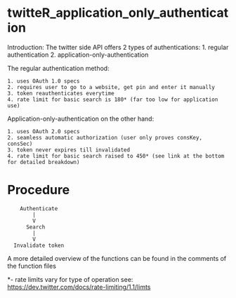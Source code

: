 twitteR_application_only_authentication
=======================================
Introduction:
The twitter side API offers 2 types of authentications:
	1. regular authentication
	2. application-only-authentication

The regular authentication method:

	1. uses OAuth 1.0 specs
	2. requires user to go to a website, get pin and enter it manually
	3. token reauthenticates everytime
	4. rate limit for basic search is 180* (far too low for application use)

Application-only-authentication on the other hand:

	1. uses OAuth 2.0 specs
	2. seamless automatic authorization (user only proves consKey, consSec)
	3. token never expires till invalidated
	4. rate limit for basic search raised to 450* (see link at the bottom for detailed breakdown)

Procedure
=======================================

        Authenticate
            |
            V
          Search
            |
            V
      Invalidate token

A more detailed overview of the functions can be found in the comments of the function files

*- rate limits vary for type of operation see: https://dev.twitter.com/docs/rate-limiting/1.1/limts
